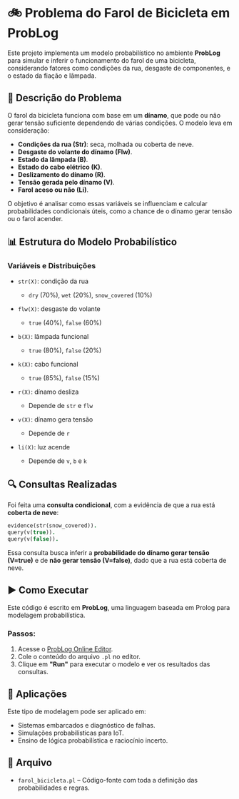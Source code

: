 
# 🚲 Problema do Farol de Bicicleta em ProbLog

Este projeto implementa um modelo probabilístico no ambiente **ProbLog** para simular e inferir o funcionamento do farol de uma bicicleta, considerando fatores como condições da rua, desgaste de componentes, e o estado da fiação e lâmpada.

## 📄 Descrição do Problema

O farol da bicicleta funciona com base em um **dínamo**, que pode ou não gerar tensão suficiente dependendo de várias condições. O modelo leva em consideração:

- **Condições da rua (Str)**: seca, molhada ou coberta de neve.
- **Desgaste do volante do dínamo (Flw)**.
- **Estado da lâmpada (B)**.
- **Estado do cabo elétrico (K)**.
- **Deslizamento do dínamo (R)**.
- **Tensão gerada pelo dínamo (V)**.
- **Farol aceso ou não (Li)**.

O objetivo é analisar como essas variáveis se influenciam e calcular probabilidades condicionais úteis, como a chance de o dínamo gerar tensão ou o farol acender.

## 📊 Estrutura do Modelo Probabilístico

### Variáveis e Distribuições

- `str(X)`: condição da rua  
  - `dry` (70%), `wet` (20%), `snow_covered` (10%)

- `flw(X)`: desgaste do volante  
  - `true` (40%), `false` (60%)

- `b(X)`: lâmpada funcional  
  - `true` (80%), `false` (20%)

- `k(X)`: cabo funcional  
  - `true` (85%), `false` (15%)

- `r(X)`: dínamo desliza  
  - Depende de `str` e `flw`

- `v(X)`: dínamo gera tensão  
  - Depende de `r`

- `li(X)`: luz acende  
  - Depende de `v`, `b` e `k`

## 🔍 Consultas Realizadas

Foi feita uma **consulta condicional**, com a evidência de que a rua está **coberta de neve**:

```prolog
evidence(str(snow_covered)).
query(v(true)).
query(v(false)).
```

Essa consulta busca inferir a **probabilidade do dínamo gerar tensão (V=true)** e de **não gerar tensão (V=false)**, dado que a rua está coberta de neve.

## ▶️ Como Executar

Este código é escrito em **ProbLog**, uma linguagem baseada em Prolog para modelagem probabilística.

### Passos:

1. Acesse o [ProbLog Online Editor](https://dtai.cs.kuleuven.be/problog/editor.html#task=prob&hash=64ed51ea4efedd05447b77d6fb626cb2).
2. Cole o conteúdo do arquivo `.pl` no editor.
3. Clique em **"Run"** para executar o modelo e ver os resultados das consultas.

## 📌 Aplicações

Este tipo de modelagem pode ser aplicado em:

- Sistemas embarcados e diagnóstico de falhas.
- Simulações probabilísticas para IoT.
- Ensino de lógica probabilística e raciocínio incerto.

## 📁 Arquivo

- `farol_bicicleta.pl` – Código-fonte com toda a definição das probabilidades e regras.
